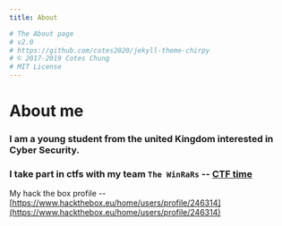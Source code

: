 ```yaml
---
title: About

# The About page
# v2.0
# https://github.com/cotes2020/jekyll-theme-chirpy
# © 2017-2019 Cotes Chung
# MIT License
---
```


# About me

### I am a young student from the united Kingdom interested in Cyber Security.

### I take part in ctfs with my team `The WinRaRs` -- [CTF time](https://ctftime.org/team/113086)


My hack the box profile -- [https://www.hackthebox.eu/home/users/profile/246314](https://www.hackthebox.eu/home/users/profile/246314)

